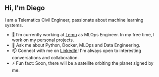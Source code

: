 <!--
**diegocanales/diegocanales** is a ✨ _special_ ✨ repository because its `README.md` (this file) appears on your GitHub profile.

Here are some ideas to get you started:

- 🔭 I’m currently working on ...
- 🌱 I’m currently learning ...
- 👯 I’m looking to collaborate on ...
- 🤔 I’m looking for help with ...
- 💬 Ask me about ...
- 📫 How to reach me: ...
- 😄 Pronouns: ...
- ⚡ Fun fact: ...
-->

## Hi, I'm Diego

I am a Telematics Civil Engineer, passionate about machine learning systems.

- 🔭 I’m currently working at [Lemu](le.mu) as MLOps Engineer. In my free time, I work on my personal projects.
- 💬 Ask me about Python, Docker, MLOps and Data Engineering.
- 📫 Connect with me on [LinkedIn](https://www.linkedin.com/in/diegocanalesv/)! I'm always open to interesting conversations and collaboration.
- ⚡ Fun fact: Soon, there will be a satellite orbiting the planet signed by me.
